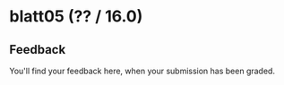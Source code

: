 # blatt05 (?? / 16.0)



## Feedback



You'll find your feedback here, when your submission has been graded.

